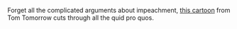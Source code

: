 Forget all the complicated arguments about impeachment, <a href="http://scripting.com/images/2019/11/12/heGotCaught.png">this cartoon</a> from Tom Tomorrow cuts through all the quid pro quos. 
